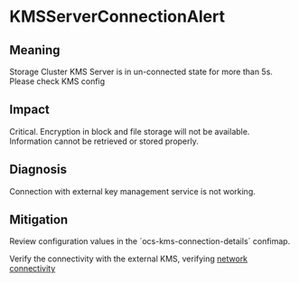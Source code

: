 # KMSServerConnectionAlert

## Meaning

Storage Cluster KMS Server is in un-connected state for more than 5s.
Please check KMS config

## Impact

Critical.
Encryption in block and file storage will not be available.
Information cannot be retrieved or stored properly.

## Diagnosis

Connection with external key management service is not working.

## Mitigation

Review configuration values in the ´ocs-kms-connection-details´ confimap.

Verify the connectivity with the external KMS, verifying
[network connectivity](helpers/networkConnectivity.md)
